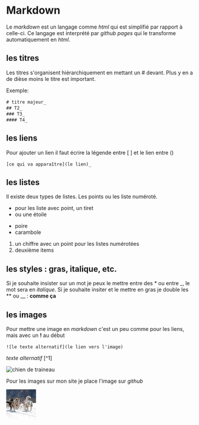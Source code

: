 # Markdown

Le _markdown_ est un langage comme _html_ qui est simplifié par rapport à celle-ci. Ce langage est interprété par _github pages_ qui le transforme automatiquement en _html_. 

## les titres

Les titres s'organisent hiérarchiquement en mettant un # devant. Plus y en a de dièse moins le titre est important.

Exemple:

```
# titre majeur_
## T2_
### T3_
#### T4_
```

## les liens

Pour ajouter un lien il faut écrire la légende entre [ ] et le lien entre ()

```
[ce qui va apparaître](le lien)_
```

## les listes

Il existe deux types de listes. Les points ou les liste numéroté.

- pour les liste avec point, un tiret
- ou une étoile

* poire
* carambole

1. un chiffre avec un point pour les listes numérotées
2. deuxième items

## les styles : gras, italique, etc.

Si je souhaite insister sur un mot je peux le mettre entre des \* ou entre \_, le mot sera en _italique_. Si je souhaite insiter et le mettre en gras je double les \** ou \__ : **comme ça**

## les images

Pour mettre une image en _markdown_ c'est un peu comme pour les liens, mais avec un **!** au début

```
![le texte alternatif](le lien vers l'image)
```
_texte alternatif_ [^1]

![chien de traineau](https://gite.equisud.com/img/img_square_10.jpg)

Pour les images sur mon site je place l'image sur _github_ 

![chien de traineau](./img_square_13.jpg)
